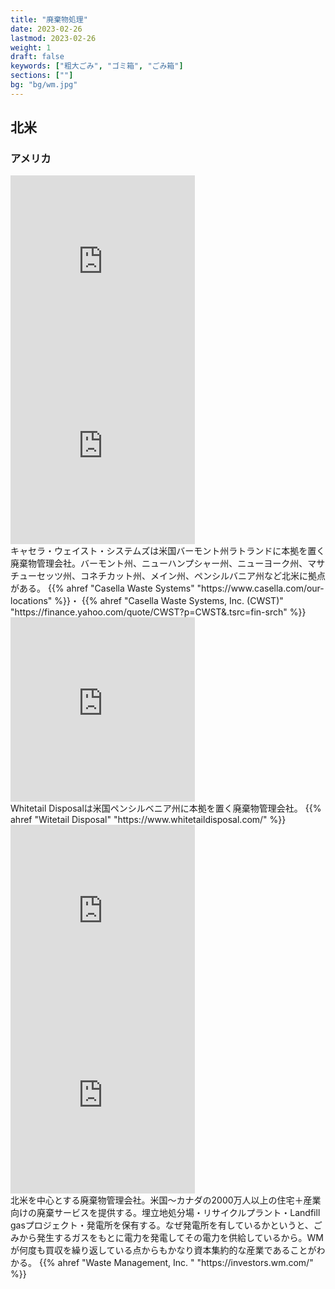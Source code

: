 ```yaml
---
title: "廃棄物処理"
date: 2023-02-26
lastmod: 2023-02-26
weight: 1
draft: false
keywords: ["粗大ごみ", "ゴミ箱", "ごみ箱"]
sections: [""]
bg: "bg/wm.jpg"
---
```


## 北米
### アメリカ

<div class="googlemap-if">
<iframe src="https://www.google.com/maps/embed?pb=!4v1677423273588!6m8!1m7!1sNaWgBiqOA-RcbD7oS4Ql9g!2m2!1d44.66644026547955!2d-73.501251462635!3f358.83177355080403!4f-11.160501620620806!5f3.325193203789971" width="295" height="295" style="border:0;" allowfullscreen="" loading="lazy" referrerpolicy="no-referrer-when-downgrade"></iframe>

<iframe src="https://www.google.com/maps/embed?pb=!4v1677424210486!6m8!1m7!1s5sPA2cyvGaPXejw48MIr9Q!2m2!1d42.43064011108702!2d-76.51020788742116!3f243.39228874593942!4f-8.39562044222832!5f3.325193203789971" width="295" height="295" style="border:0;" allowfullscreen="" loading="lazy" referrerpolicy="no-referrer-when-downgrade"></iframe>

<div class="description">
キャセラ・ウェイスト・システムズは米国バーモント州ラトランドに本拠を置く廃棄物管理会社。バーモント州、ニューハンプシャー州、ニューヨーク州、マサチューセッツ州、コネチカット州、メイン州、ペンシルバニア州など北米に拠点がある。
{{% ahref "Casella Waste Systems" "https://www.casella.com/our-locations" %}}・
{{% ahref "Casella Waste Systems, Inc. (CWST)" "https://finance.yahoo.com/quote/CWST?p=CWST&.tsrc=fin-srch" %}}
</div>
</div>

<div class="googlemap-if">
<iframe src="https://www.google.com/maps/embed?pb=!4v1677425233820!6m8!1m7!1sA0zqLQDb54PyNG1ktuQULQ!2m2!1d40.27562792439603!2d-75.4773449330658!3f159.41903644554586!4f-16.12370082573925!5f3.2327977181570358" width="295" height="295" style="border:0;" allowfullscreen="" loading="lazy" referrerpolicy="no-referrer-when-downgrade"></iframe>
<div class="description">
Whitetail Disposalは米国ペンシルベニア州に本拠を置く廃棄物管理会社。
{{% ahref "Witetail Disposal" "https://www.whitetaildisposal.com/" %}}
</div>
</div>

<div class="googlemap-if">
<iframe src="https://www.google.com/maps/embed?pb=!4v1678796932925!6m8!1m7!1s2-9wAuuRjX6ZVRHYRL3cXg!2m2!1d27.98047442710257!2d-82.392864659917!3f48.85218533614494!4f-20.77770900360167!5f2.9517370164284555" width="295" height="295" style="border:0;" allowfullscreen="" loading="lazy" referrerpolicy="no-referrer-when-downgrade"></iframe>
</div>


<div class="googlemap-if">
<iframe src="https://www.google.com/maps/embed?pb=!4v1677590995360!6m8!1m7!1s7Ged-WdiSP_yi40qwKKThw!2m2!1d32.70892619934644!2d-117.1582923488563!3f314.749552163044!4f-8.776131326089299!5f3.325193203789971" width="295" height="295" style="border:0;" allowfullscreen="" loading="lazy" referrerpolicy="no-referrer-when-downgrade"></iframe>
<div class="description">
北米を中心とする廃棄物管理会社。米国〜カナダの2000万人以上の住宅＋産業向けの廃棄サービスを提供する。埋立地処分場・リサイクルプラント・Landfill gasプロジェクト・発電所を保有する。なぜ発電所を有しているかというと、ごみから発生するガスをもとに電力を発電してその電力を供給しているから。WMが何度も買収を繰り返している点からもかなり資本集約的な産業であることがわかる。
{{% ahref "Waste Management, Inc. " "https://investors.wm.com/" %}}
</div>
</div>